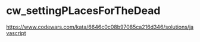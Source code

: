 # cw_settingPLacesForTheDead
https://www.codewars.com/kata/6646c0c08b97085ca216d346/solutions/javascript
